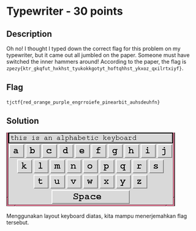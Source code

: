 # Typewriter - 30 points
## Description
Oh no! I thought I typed down the correct flag for this problem on my typewriter, but it came out all jumbled on the paper. Someone must have switched the inner hammers around! According to the paper, the flag is `zpezy{ktr_gkqfut_hxkhst_tyukokkgotyt_hoftqhhst_ykxoz_qxilrtxiyf}`.
## Flag
```
tjctf{red_orange_purple_engrroiefe_pinearbit_auhsdeuhfn}
```
## Solution
![](alpha.png)

Menggunakan layout keyboard diatas, kita mampu menerjemahkan flag tersebut.
